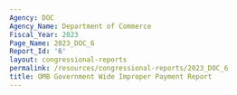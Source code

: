 ```yaml
---
Agency: DOC
Agency_Name: Department of Commerce
Fiscal_Year: 2023
Page_Name: 2023_DOC_6
Report_Id: '6'
layout: congressional-reports
permalink: /resources/congressional-reports/2023_DOC_6
title: OMB Government Wide Improper Payment Report
---
```

